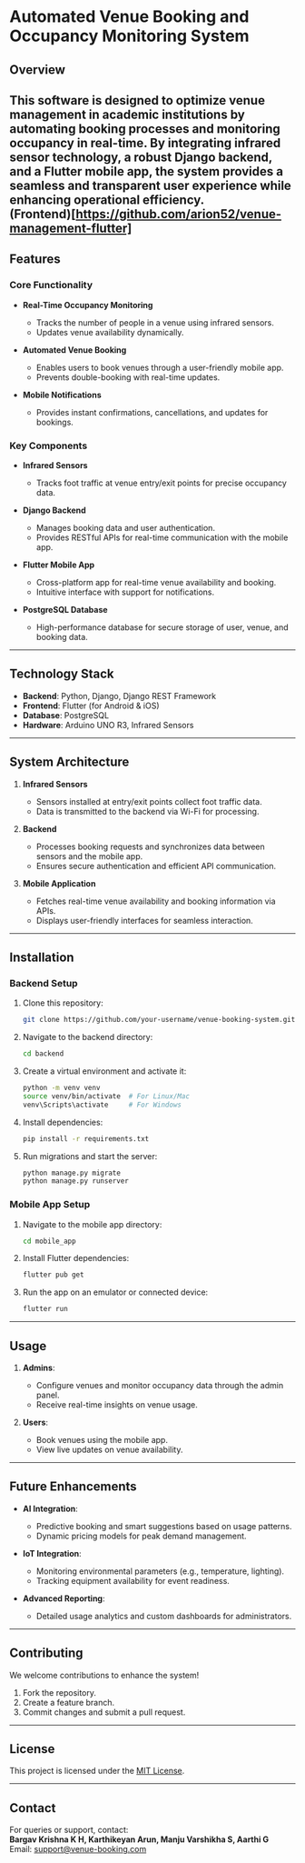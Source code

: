 # Automated Venue Booking and Occupancy Monitoring System  

## Overview  
This software is designed to optimize venue management in academic institutions by automating booking processes and monitoring occupancy in real-time. By integrating **infrared sensor technology**, a robust **Django backend**, and a **Flutter mobile app**, the system provides a seamless and transparent user experience while enhancing operational efficiency.  
(Frontend)[https://github.com/arion52/venue-management-flutter]
---

## Features  
### Core Functionality  
- **Real-Time Occupancy Monitoring**  
  - Tracks the number of people in a venue using infrared sensors.  
  - Updates venue availability dynamically.  

- **Automated Venue Booking**  
  - Enables users to book venues through a user-friendly mobile app.  
  - Prevents double-booking with real-time updates.  

- **Mobile Notifications**  
  - Provides instant confirmations, cancellations, and updates for bookings.  

### Key Components  
- **Infrared Sensors**  
  - Tracks foot traffic at venue entry/exit points for precise occupancy data.  

- **Django Backend**  
  - Manages booking data and user authentication.  
  - Provides RESTful APIs for real-time communication with the mobile app.  

- **Flutter Mobile App**  
  - Cross-platform app for real-time venue availability and booking.  
  - Intuitive interface with support for notifications.  

- **PostgreSQL Database**  
  - High-performance database for secure storage of user, venue, and booking data.  

---

## Technology Stack  
- **Backend**: Python, Django, Django REST Framework  
- **Frontend**: Flutter (for Android & iOS)  
- **Database**: PostgreSQL  
- **Hardware**: Arduino UNO R3, Infrared Sensors  

---

## System Architecture  

1. **Infrared Sensors**  
   - Sensors installed at entry/exit points collect foot traffic data.  
   - Data is transmitted to the backend via Wi-Fi for processing.  

2. **Backend**  
   - Processes booking requests and synchronizes data between sensors and the mobile app.  
   - Ensures secure authentication and efficient API communication.  

3. **Mobile Application**  
   - Fetches real-time venue availability and booking information via APIs.  
   - Displays user-friendly interfaces for seamless interaction.  

---

## Installation  

### Backend Setup  
1. Clone this repository:  
   ```bash  
   git clone https://github.com/your-username/venue-booking-system.git  
   ```  
2. Navigate to the backend directory:  
   ```bash  
   cd backend  
   ```  
3. Create a virtual environment and activate it:  
   ```bash  
   python -m venv venv  
   source venv/bin/activate  # For Linux/Mac  
   venv\Scripts\activate     # For Windows  
   ```  
4. Install dependencies:  
   ```bash  
   pip install -r requirements.txt  
   ```  
5. Run migrations and start the server:  
   ```bash  
   python manage.py migrate  
   python manage.py runserver  
   ```  

### Mobile App Setup  
1. Navigate to the mobile app directory:  
   ```bash  
   cd mobile_app  
   ```  
2. Install Flutter dependencies:  
   ```bash  
   flutter pub get  
   ```  
3. Run the app on an emulator or connected device:  
   ```bash  
   flutter run  
   ```  

---

## Usage  
1. **Admins**:  
   - Configure venues and monitor occupancy data through the admin panel.  
   - Receive real-time insights on venue usage.  

2. **Users**:  
   - Book venues using the mobile app.  
   - View live updates on venue availability.  

---

## Future Enhancements  
- **AI Integration**:  
  - Predictive booking and smart suggestions based on usage patterns.  
  - Dynamic pricing models for peak demand management.  

- **IoT Integration**:  
  - Monitoring environmental parameters (e.g., temperature, lighting).  
  - Tracking equipment availability for event readiness.  

- **Advanced Reporting**:  
  - Detailed usage analytics and custom dashboards for administrators.  

---

## Contributing  
We welcome contributions to enhance the system!  
1. Fork the repository.  
2. Create a feature branch.  
3. Commit changes and submit a pull request.  

---

## License  
This project is licensed under the [MIT License](LICENSE).  

---

## Contact  
For queries or support, contact:  
**Bargav Krishna K H, Karthikeyan Arun, Manju Varshikha S, Aarthi G**  
Email: support@venue-booking.com
